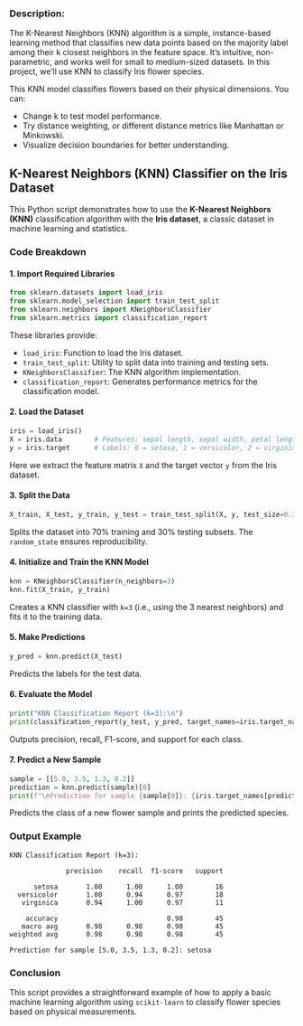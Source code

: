 ### Description:

The K-Nearest Neighbors (KNN) algorithm is a simple, instance-based learning method that classifies new data points based on the majority label among their k closest neighbors in the feature space. It’s intuitive, non-parametric, and works well for small to medium-sized datasets. In this project, we’ll use KNN to classify Iris flower species.

This KNN model classifies flowers based on their physical dimensions. You can:
- Change k to test model performance.
- Try distance weighting, or different distance metrics like Manhattan or Minkowski.
- Visualize decision boundaries for better understanding.

## K-Nearest Neighbors (KNN) Classifier on the Iris Dataset

This Python script demonstrates how to use the **K-Nearest Neighbors (KNN)** classification algorithm with the **Iris dataset**, a classic dataset in machine learning and statistics.

### Code Breakdown

#### 1. **Import Required Libraries**

```python
from sklearn.datasets import load_iris
from sklearn.model_selection import train_test_split
from sklearn.neighbors import KNeighborsClassifier
from sklearn.metrics import classification_report
```

These libraries provide:

* `load_iris`: Function to load the Iris dataset.
* `train_test_split`: Utility to split data into training and testing sets.
* `KNeighborsClassifier`: The KNN algorithm implementation.
* `classification_report`: Generates performance metrics for the classification model.

#### 2. **Load the Dataset**

```python
iris = load_iris()
X = iris.data        # Features: sepal length, sepal width, petal length, petal width
y = iris.target      # Labels: 0 = setosa, 1 = versicolor, 2 = virginica
```

Here we extract the feature matrix `X` and the target vector `y` from the Iris dataset.

#### 3. **Split the Data**

```python
X_train, X_test, y_train, y_test = train_test_split(X, y, test_size=0.3, random_state=42)
```

Splits the dataset into 70% training and 30% testing subsets. The `random_state` ensures reproducibility.

#### 4. **Initialize and Train the KNN Model**

```python
knn = KNeighborsClassifier(n_neighbors=3)
knn.fit(X_train, y_train)
```

Creates a KNN classifier with `k=3` (i.e., using the 3 nearest neighbors) and fits it to the training data.

#### 5. **Make Predictions**

```python
y_pred = knn.predict(X_test)
```

Predicts the labels for the test data.

#### 6. **Evaluate the Model**

```python
print("KNN Classification Report (k=3):\n")
print(classification_report(y_test, y_pred, target_names=iris.target_names))
```

Outputs precision, recall, F1-score, and support for each class.

#### 7. **Predict a New Sample**

```python
sample = [[5.0, 3.5, 1.3, 0.2]]
prediction = knn.predict(sample)[0]
print(f"\nPrediction for sample {sample[0]}: {iris.target_names[prediction]}")
```

Predicts the class of a new flower sample and prints the predicted species.

### Output Example

```
KNN Classification Report (k=3):

              precision    recall  f1-score   support

      setosa       1.00      1.00      1.00        16
  versicolor       1.00      0.94      0.97        18
   virginica       0.94      1.00      0.97        11

    accuracy                           0.98        45
   macro avg       0.98      0.98      0.98        45
weighted avg       0.98      0.98      0.98        45

Prediction for sample [5.0, 3.5, 1.3, 0.2]: setosa
```

### Conclusion

This script provides a straightforward example of how to apply a basic machine learning algorithm using `scikit-learn` to classify flower species based on physical measurements.

